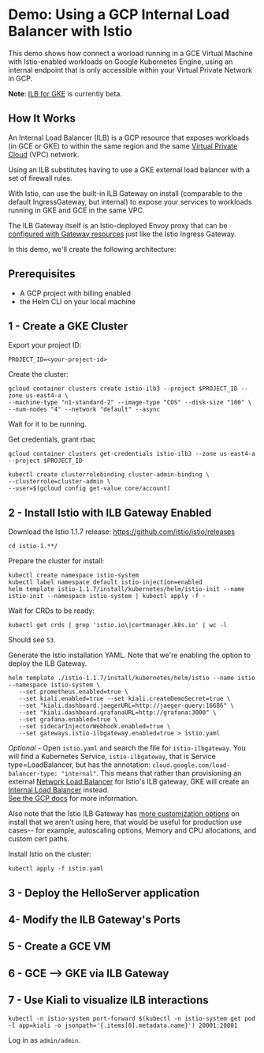 # Demo: Using a GCP Internal Load Balancer with Istio  

This demo shows how connect a worload running in a GCE Virtual Machine with Istio-enabled workloads on Google Kubernetes Engine, using an internal endpoint that is only accessible within your Virtual Private Network in GCP.  

**Note**: [ILB for GKE](https://cloud.google.com/kubernetes-engine/docs/how-to/internal-load-balancing) is currently beta.

## How It Works 

An Internal Load Balancer (ILB) is a GCP resource that exposes workloads (in GCE or GKE) to within the same region and the same [Virtual Private Cloud](https://cloud.google.com/vpc/) (VPC) network. 

Using an ILB substitutes having to use a GKE external load balancer with a set of firewall rules.  

With Istio, can use the built-in ILB Gateway on install (comparable to the default IngressGateway, but internal) to expose your services to workloads running in GKE and GCE in the same VPC.  

The ILB Gateway itself is an Istio-deployed Envoy proxy that can be [configured with Gateway resources](https://istio.io/docs/tasks/traffic-management/ingress/#configuring-ingress-using-an-istio-gateway) just like the Istio Ingress Gateway. 

In this demo, we'll create the following architecture: 


## Prerequisites 

- A GCP project with billing enabled 
- the Helm CLI on your local machine 

## 1 - Create a GKE Cluster  

Export your project ID: 

```
PROJECT_ID=<your-project-id> 
```

Create the cluster: 

```
gcloud container clusters create istio-ilb3 --project $PROJECT_ID --zone us-east4-a \
--machine-type "n1-standard-2" --image-type "COS" --disk-size "100" \
--num-nodes "4" --network "default" --async
```

Wait for it to be running. 

Get credentials, grant rbac 

```
gcloud container clusters get-credentials istio-ilb3 --zone us-east4-a --project $PROJECT_ID

kubectl create clusterrolebinding cluster-admin-binding \
--clusterrole=cluster-admin \
--user=$(gcloud config get-value core/account)
```

## 2 - Install Istio with ILB Gateway Enabled 

Download the Istio 1.1.7 release: https://github.com/istio/istio/releases 

`cd istio-1.**/` 

Prepare the cluster for install: 

```
kubectl create namespace istio-system
kubectl label namespace default istio-injection=enabled 
helm template istio-1.1.7/install/kubernetes/helm/istio-init --name istio-init --namespace istio-system | kubectl apply -f -
```

Wait for CRDs to be ready:
```
kubectl get crds | grep 'istio.io\|certmanager.k8s.io' | wc -l
```

Should see `53`. 

Generate the Istio installation YAML. Note that we're enabling the option to deploy the ILB Gateway. 
```
helm template ./istio-1.1.7/install/kubernetes/helm/istio --name istio --namespace istio-system \
   --set prometheus.enabled=true \
   --set kiali.enabled=true --set kiali.createDemoSecret=true \
   --set "kiali.dashboard.jaegerURL=http://jaeger-query:16686" \
   --set "kiali.dashboard.grafanaURL=http://grafana:3000" \
   --set grafana.enabled=true \
   --set sidecarInjectorWebhook.enabled=true \
   --set gateways.istio-ilbgateway.enabled=true > istio.yaml
```

*Optional* - Open `istio.yaml` and search the file for `istio-ilbgateway`. You will find a Kubernetes Service, `istio-ilbgateway`, that is Service type=LoadBalancer, but has the annotation: `cloud.google.com/load-balancer-type: "internal"`.  This means that rather than provisioning an external [Network Load Balancer](https://cloud.google.com/load-balancing/docs/network/) for Istio's ILB gateway, GKE will create an [Internal Load Balancer](https://cloud.google.com/load-balancing/docs/internal/) instead.  
[See the GCP docs](https://cloud.google.com/kubernetes-engine/docs/how-to/internal-load-balancing#create) for more information.

Also note that the Istio ILB Gateway has [more customization options](https://istio.io/docs/reference/config/installation-options/#gateways-options) on install that we aren't using here, that would be useful for production use cases-- for example, autoscaling options, Memory and CPU allocations, and custom cert paths.  

Install Istio on the cluster: 
```
kubectl apply -f istio.yaml
```

## 3 - Deploy the HelloServer application 


## 4- Modify the ILB Gateway's Ports 


## 5 - Create a GCE VM 


## 6 - GCE --> GKE via ILB Gateway 


## 7 - Use Kiali to visualize ILB interactions 

```
kubectl -n istio-system port-forward $(kubectl -n istio-system get pod -l app=kiali -o jsonpath='{.items[0].metadata.name}') 20001:20001
```

Log in as `admin/admin`. 